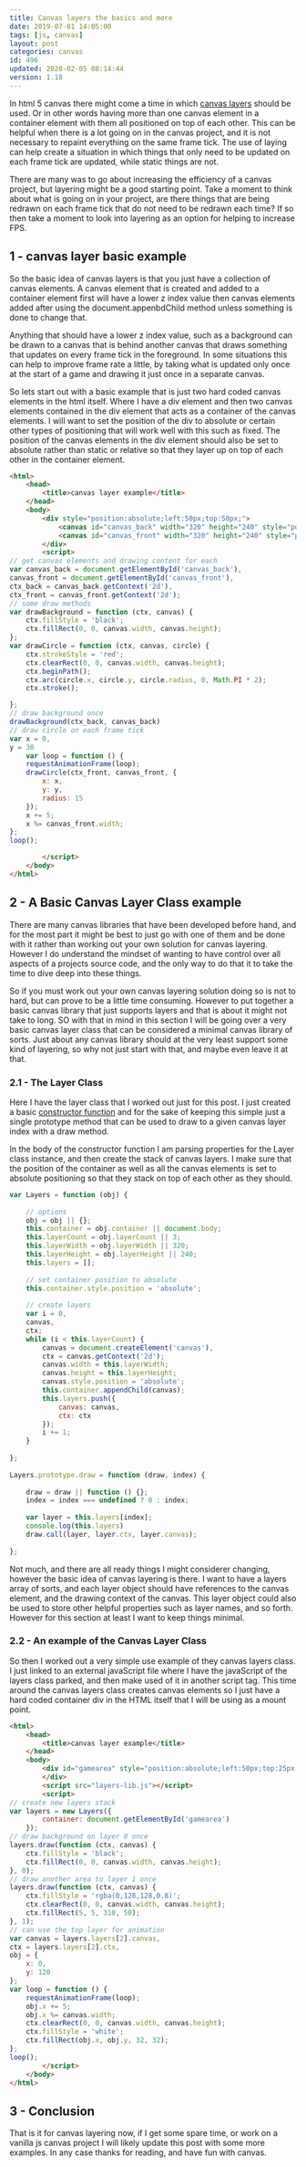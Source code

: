 ```yaml
---
title: Canvas layers the basics and more
date: 2019-07-01 14:05:00
tags: [js, canvas]
layout: post
categories: canvas
id: 496
updated: 2020-02-05 08:14:44
version: 1.18
---
```


In html 5 canvas there might come a time in which [canvas layers](https://stackoverflow.com/questions/3008635/html5-canvas-element-multiple-layers) should be used. Or in other words having more than one canvas element in a container element with them all positioned on top of each other. This can be helpful when there is a lot going on in the canvas project, and it is not necessary to repaint everything on the same frame tick. The use of laying can help create a situation in which things that only need to be updated on each frame tick are updated, while static things are not.

There are many was to go about increasing the efficiency of a canvas project, but layering might be a good starting point. Take a moment to think about what is going on in your project, are there things that are being redrawn on each frame tick that do not need to be redrawn each time? If so then take a moment to look into layering as an option for helping to increase FPS.

<!-- more -->

## 1 - canvas layer basic example

So the basic idea of canvas layers is that you just have a collection of canvas elements. A canvas element that is created and added to a container element first will have a lower z index value then canvas elements added after using the document.appenbdChild method unless something is done to change that. 

Anything that should have a lower z index value, such as a background can be drawn to a canvas that is behind another canvas that draws something that updates on every frame tick in the foreground. In some situations this can help to improve frame rate a little, by taking what is updated only once at the start of a game and drawing it just once in a separate canvas.

So lets start out with a basic example that is just two hard coded canvas elements in the html itself. Where I have a div element and then two canvas elements contained in the div element that acts as a container of the canvas elements. I will want to set the position of the div to absolute or certain other types of positioning that will work well with this such as fixed. The position of the canvas elements in the div element should also be set to absolute rather than static or relative so that they layer up on top of each other in the container element.

```html
<html>
    <head>
        <title>canvas layer example</title>
    </head>
    <body>
        <div style="position:absolute;left:50px;top:50px;">
            <canvas id="canvas_back" width="320" height="240" style="position:absolute;"></canvas>
            <canvas id="canvas_front" width="320" height="240" style="position:absolute;"></canvas>
        </div>
        <script>
// get canvas elements and drawing content for each
var canvas_back = document.getElementById('canvas_back'),
canvas_front = document.getElementById('canvas_front'),
ctx_back = canvas_back.getContext('2d'),
ctx_front = canvas_front.getContext('2d');
// some draw methods
var drawBackground = function (ctx, canvas) {
    ctx.fillStyle = 'black';
    ctx.fillRect(0, 0, canvas.width, canvas.height);
};
var drawCircle = function (ctx, canvas, circle) {
    ctx.strokeStyle = 'red';
    ctx.clearRect(0, 0, canvas.width, canvas.height);
    ctx.beginPath();
    ctx.arc(circle.x, circle.y, circle.radius, 0, Math.PI * 2);
    ctx.stroke();

};
// draw background once
drawBackground(ctx_back, canvas_back)
// draw circle on each frame tick
var x = 0,
y = 30
    var loop = function () {
    requestAnimationFrame(loop);
    drawCircle(ctx_front, canvas_front, {
        x: x,
        y: y,
        radius: 15
    });
    x += 5;
    x %= canvas_front.width;
};
loop();

        </script>
    </body>
</html>
```

## 2 - A Basic Canvas Layer Class example

There are many canvas libraries that have been developed before hand, and for the most part it might be best to just go with one of them and be done with it rather than working out your own solution for canvas layering. However I do understand the mindset of wanting to have control over all aspects of a projects source code, and the only way to do that it to take the time to dive deep into these things.

So if you must work out your own canvas layering solution doing so is not to hard, but can prove to be a little time consuming. However to put together a basic canvas library that just supports layers and that is about it might not take to long. SO with that in mind in this section I will be going over a very basic canvas layer class that can be considered a minimal canvas library of sorts. Just about any canvas library should at the very least support some kind of layering, so why not just start with that, and maybe even leave it at that.

### 2.1 - The Layer Class

Here I have the layer class that I worked out just for this post. I just created a basic [constructor function](/2019/02/27/js-javascript-constructor) and for the sake of keeping this simple just a single prototype method that can be used to draw to a given canvas layer index with a draw method.

In the body of the constructor function I am parsing properties for the Layer class instance, and then create the stack of canvas layers. I make sure that the position of the container as well as all the canvas elements is set to absolute positioning so that they stack on top of each other as they should.

```js
var Layers = function (obj) {
 
    // options
    obj = obj || {};
    this.container = obj.container || document.body;
    this.layerCount = obj.layerCount || 3;
    this.layerWidth = obj.layerWidth || 320;
    this.layerHeight = obj.layerHeight || 240;
    this.layers = [];
 
    // set container position to absolute
    this.container.style.position = 'absolute';
 
    // create layers
    var i = 0,
    canvas,
    ctx;
    while (i < this.layerCount) {
        canvas = document.createElement('canvas'),
        ctx = canvas.getContext('2d');
        canvas.width = this.layerWidth;
        canvas.height = this.layerHeight;
        canvas.style.position = 'absolute';
        this.container.appendChild(canvas);
        this.layers.push({
            canvas: canvas,
            ctx: ctx
        });
        i += 1;
    }
 
};
 
Layers.prototype.draw = function (draw, index) {
 
    draw = draw || function () {};
    index = index === undefined ? 0 : index;
 
    var layer = this.layers[index];
    console.log(this.layers)
    draw.call(layer, layer.ctx, layer.canvas);
 
};
```

Not much, and there are all ready things I might considerer changing, however the basic idea of canvas layering is there. I want to have a layers array of sorts, and each layer object should have references to the canvas element, and the drawing context of the canvas. This layer object could also be used to store other helpful properties such as layer names, and so forth. However for this section at least I want to keep things minimal.

### 2.2 - An example of the Canvas Layer Class

So then I worked out a very simple use example of they canvas layers class. I just linked to an external javaScript file where I have the javaScript of the layers class parked, and then make used of it in another script tag. This time around the canvas layers class creates canvas elements so I just have a hard coded container div in the HTML itself that I will be using as a mount point.

```html
<html>
    <head>
        <title>canvas layer example</title>
    </head>
    <body>
        <div id="gamearea" style="position:absolute;left:50px;top:25px;">
        </div>
        <script src="layers-lib.js"></script>
        <script>
// create new layers stack
var layers = new Layers({
        container: document.getElementById('gamearea')
    });
// draw background on layer 0 once
layers.draw(function (ctx, canvas) {
    ctx.fillStyle = 'black';
    ctx.fillRect(0, 0, canvas.width, canvas.height);
}, 0);
// draw another area to layer 1 once
layers.draw(function (ctx, canvas) {
    ctx.fillStyle = 'rgba(0,128,128,0.8)';
    ctx.clearRect(0, 0, canvas.width, canvas.height);
    ctx.fillRect(5, 5, 310, 50);
}, 1);
// can use the top layer for animation
var canvas = layers.layers[2].canvas,
ctx = layers.layers[2].ctx,
obj = {
    x: 0,
    y: 120
};
var loop = function () {
    requestAnimationFrame(loop);
    obj.x += 5;
    obj.x %= canvas.width;
    ctx.clearRect(0, 0, canvas.width, canvas.height);
    ctx.fillStyle = 'white';
    ctx.fillRect(obj.x, obj.y, 32, 32);
};
loop();
        </script>
    </body>
</html>
```

## 3 - Conclusion

That is it for canvas layering now, if I get some spare time, or work on a vanilla js canvas project I will likely update this post with some more examples. In any case thanks for reading, and have fun with canvas.